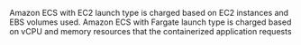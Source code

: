 






Amazon ECS with EC2 launch type is charged based on EC2 instances and EBS volumes used. Amazon ECS with Fargate launch type is charged based on vCPU and memory resources that the containerized application requests